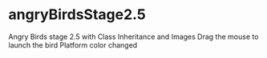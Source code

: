 # angryBirdsStage2.5
Angry Birds stage 2.5 with Class Inheritance and Images
Drag the mouse to launch the bird
Platform color changed